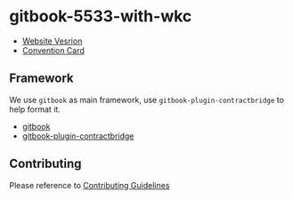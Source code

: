 # gitbook-5533-with-wkc
- [Website Vesrion](https://jarronshih.gitbooks.io/5533-withwkc/content/)
- [Convention Card](http://bridgewinners.com/convention-card/print/jarron-wkc-5533)


## Framework
We use `gitbook` as main framework, use `gitbook-plugin-contractbridge` to help format it.
- [gitbook](https://www.gitbook.com)
- [gitbook-plugin-contractbridge](https://github.com/jarronshih/gitbook-plugin-contractbridge)


## Contributing
Please reference to [Contributing Guidelines](CONTRIBUTING.md)
